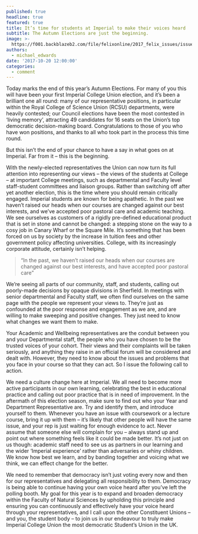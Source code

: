 ```yaml
---
published: true
headline: true
featured: true
title: It’s time for students at Imperial to make their voices heard
subtitle: The Autumn Elections are just the beginning.
image: >-
  https://f001.backblazeb2.com/file/felixonline/2017_felix_issues/issue_1672/1672_comment_democracy.jpg
authors:
  - michael_edwards
date: '2017-10-20 12:00:00'
categories:
  - comment
---
```

Today marks the end of this year’s Autumn Elections. For many of you this will have been your first Imperial College Union election, and it’s been a brilliant one all round: many of our representative positions, in particular within the Royal College of Science Union (RCSU) departments, were heavily contested; our Council elections have been the most contested in ‘living memory’, attracting 49 candidates for 16 seats on the Union’s top democratic decision-making board. Congratulations to those of you who have won positions, and thanks to all who took part in the process this time round.

But this isn’t the end of your chance to have a say in what goes on at Imperial. Far from it – this is the beginning. 

With the newly-elected representatives the Union can now turn its full attention into representing our views – the views of the students at College – at important College meetings, such as departmental and Faculty level staff-student committees and liaison groups. Rather than switching off after yet another election, this is the time where you should remain critically engaged.
Imperial students are known for being apathetic. In the past we haven’t raised our heads when our courses are changed against our best interests, and we’ve accepted poor pastoral care and academic teaching. We see ourselves as customers of a rigidly pre-defined educational product that is set in stone and cannot be changed: a stepping stone on the way to a cosy job in Canary Wharf or the Square Mile. It’s something that has been forced on us by society by the increase in tuition fees and other government policy affecting universities. College, with its increasingly corporate attitude, certainly isn’t helping.

> “In the past, we haven’t raised our heads when our courses are changed against our best interests, and have accepted poor pastoral care”

We’re seeing all parts of our community, staff, and students, calling out poorly-made decisions by opaque divisions in Sherfield. In meetings with senior departmental and Faculty staff, we often find ourselves on the same page with the people we represent your views to. They’re just as confounded at the poor response and engagement as we are, and are willing to make sweeping and positive changes. They just need to know what changes we want them to make. 

Your Academic and Wellbeing representatives are the conduit between you and your Departmental staff, the people who you have chosen to be the trusted voices of your cohort. Their views and their complaints will be taken seriously, and anything they raise in an official forum will be considered and dealt with. However, they need to know about the issues and problems that you face in your course so that they can act. So I issue the following call to action.

We need a culture change here at Imperial. We all need to become more active participants in our own learning, celebrating the best in educational practice and calling out poor practice that is in need of improvement. In the aftermath of this election season, make sure to find out who your Year and Department Representative are. Try and identify them, and introduce yourself to them. Whenever you have an issue with coursework or a lecture course, bring it up with them – it’s likely that other people will have the same issue, and your rep is just waiting for enough evidence to act. Never assume that someone else will complain for you – always stand up and point out where something feels like it could be made better. It’s not just on us though: academic staff need to see us as partners in our learning and the wider ‘Imperial experience’ rather than adversaries or whiny children. We know how best we learn, and by banding together and voicing what we think, we can effect change for the better.

We need to remember that democracy isn’t just voting every now and then for our representatives and delegating all responsibility to them. Democracy is being able to continue having your own voice heard after you’ve left the polling booth. My goal for this year is to expand and broaden democracy within the Faculty of Natural Sciences by upholding this principle and ensuring you can continuously and effectively have your voice heard through your representatives, and I call upon the other Constituent Unions – and you, the student body – to join us in our endeavour to truly make Imperial College Union the most democratic Student’s Union in the UK.

